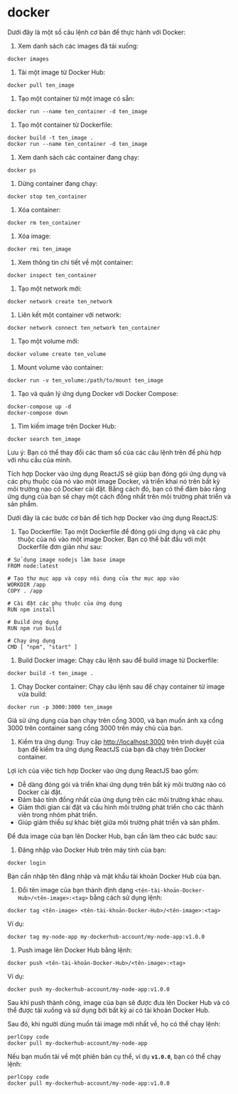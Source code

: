 # docker

Dưới đây là một số câu lệnh cơ bản để thực hành với Docker:

1. Xem danh sách các images đã tải xuống:

```
docker images

```

1. Tải một image từ Docker Hub:

```
docker pull ten_image

```

1. Tạo một container từ một image có sẵn:

```
docker run --name ten_container -d ten_image

```

1. Tạo một container từ Dockerfile:

```
docker build -t ten_image .
docker run --name ten_container -d ten_image

```

1. Xem danh sách các container đang chạy:

```
docker ps

```

1. Dừng container đang chạy:

```
docker stop ten_container

```

1. Xóa container:

```
docker rm ten_container

```

1. Xóa image:

```
docker rmi ten_image

```

1. Xem thông tin chi tiết về một container:

```
docker inspect ten_container

```

1. Tạo một network mới:

```
docker network create ten_network

```

1. Liên kết một container với network:

```
docker network connect ten_network ten_container

```

1. Tạo một volume mới:

```
docker volume create ten_volume

```

1. Mount volume vào container:

```
docker run -v ten_volume:/path/to/mount ten_image

```

1. Tạo và quản lý ứng dụng Docker với Docker Compose:

```
docker-compose up -d
docker-compose down

```

1. Tìm kiếm image trên Docker Hub:

```
docker search ten_image

```

Lưu ý: Bạn có thể thay đổi các tham số của các câu lệnh trên để phù hợp với nhu cầu của mình.

Tích hợp Docker vào ứng dụng ReactJS sẽ giúp bạn đóng gói ứng dụng và các phụ thuộc của nó vào một image Docker, và triển khai nó trên bất kỳ môi trường nào có Docker cài đặt. Bằng cách đó, bạn có thể đảm bảo rằng ứng dụng của bạn sẽ chạy một cách đồng nhất trên môi trường phát triển và sản phẩm.

Dưới đây là các bước cơ bản để tích hợp Docker vào ứng dụng ReactJS:

1. Tạo Dockerfile: Tạo một Dockerfile để đóng gói ứng dụng và các phụ thuộc của nó vào một image Docker. Bạn có thể bắt đầu với một Dockerfile đơn giản như sau:

```
# Sử dụng image nodejs làm base image
FROM node:latest

# Tạo thư mục app và copy nội dung của thư mục app vào
WORKDIR /app
COPY . /app

# Cài đặt các phụ thuộc của ứng dụng
RUN npm install

# Build ứng dụng
RUN npm run build

# Chạy ứng dụng
CMD [ "npm", "start" ]

```

1. Build Docker image: Chạy câu lệnh sau để build image từ Dockerfile:

```
docker build -t ten_image .

```

1. Chạy Docker container: Chạy câu lệnh sau để chạy container từ image vừa build:

```
docker run -p 3000:3000 ten_image

```

Giả sử ứng dụng của bạn chạy trên cổng 3000, và bạn muốn ánh xạ cổng 3000 trên container sang cổng 3000 trên máy chủ của bạn.

1. Kiểm tra ứng dụng: Truy cập [http://localhost:3000](http://localhost:3000/) trên trình duyệt của bạn để kiểm tra ứng dụng ReactJS của bạn đã chạy trên Docker container.

Lợi ích của việc tích hợp Docker vào ứng dụng ReactJS bao gồm:

- Dễ dàng đóng gói và triển khai ứng dụng trên bất kỳ môi trường nào có Docker cài đặt.
- Đảm bảo tính đồng nhất của ứng dụng trên các môi trường khác nhau.
- Giảm thời gian cài đặt và cấu hình môi trường phát triển cho các thành viên trong nhóm phát triển.
- Giúp giảm thiểu sự khác biệt giữa môi trường phát triển và sản phẩm.

Để đưa image của bạn lên Docker Hub, bạn cần làm theo các bước sau:

1. Đăng nhập vào Docker Hub trên máy tính của bạn:

```
docker login

```

Bạn cần nhập tên đăng nhập và mật khẩu tài khoản Docker Hub của bạn.

1. Đổi tên image của bạn thành định dạng `<tên-tài-khoản-Docker-Hub>/<tên-image>:<tag>` bằng cách sử dụng lệnh:

```
docker tag <tên-image> <tên-tài-khoản-Docker-Hub>/<tên-image>:<tag>

```

Ví dụ:

```
docker tag my-node-app my-dockerhub-account/my-node-app:v1.0.0

```

1. Push image lên Docker Hub bằng lệnh:

```
docker push <tên-tài-khoản-Docker-Hub>/<tên-image>:<tag>

```

Ví dụ:

```
docker push my-dockerhub-account/my-node-app:v1.0.0

```

Sau khi push thành công, image của bạn sẽ được đưa lên Docker Hub và có thể được tải xuống và sử dụng bởi bất kỳ ai có tài khoản Docker Hub.

Sau đó, khi người dùng muốn tải image mới nhất về, họ có thể chạy lệnh:

```
perlCopy code
docker pull my-dockerhub-account/my-node-app

```

Nếu bạn muốn tải về một phiên bản cụ thể, ví dụ **`v1.0.0`**, bạn có thể chạy lệnh:

```
perlCopy code
docker pull my-dockerhub-account/my-node-app:v1.0.0

```